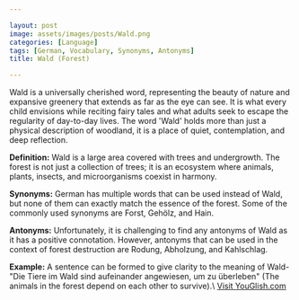 ```yaml
---

layout: post
image: assets/images/posts/Wald.png
categories: [Language]
tags: [German, Vocabulary, Synonyms, Antonyms]
title: Wald (Forest)

---
```


Wald is a universally cherished word, representing the beauty of nature and expansive greenery that extends as far as the eye can see. It is what every child envisions while reciting fairy tales and what adults seek to escape the regularity of day-to-day lives. The word 'Wald' holds more than just a physical description of woodland, it is a place of quiet, contemplation, and deep reflection.

**Definition:** Wald is a large area covered with trees and undergrowth. The forest is not just a collection of trees; it is an ecosystem where animals, plants, insects, and microorganisms coexist in harmony.

**Synonyms:** German has multiple words that can be used instead of Wald, but none of them can exactly match the essence of the forest. Some of the commonly used synonyms are Forst, Gehölz, and Hain.

**Antonyms:** Unfortunately, it is challenging to find any antonyms of Wald as it has a positive connotation. However, antonyms that can be used in the context of forest destruction are Rodung, Abholzung, and Kahlschlag.

**Example:** A sentence can be formed to give clarity to the meaning of Wald- "Die Tiere im Wald sind aufeinander angewiesen, um zu überleben" (The animals in the forest depend on each other to survive).\ <a id="yg-widget-0" class="youglish-widget" data-query="Wald" data-lang="german" data-components="8412" data-auto-start="0" data-bkg-color="theme_light" data-title="How%20to%20pronounce%20Wald%20in%20German"  rel="nofollow" href="https://youglish.com">Visit YouGlish.com</a><script async src="https://youglish.com/public/emb/widget.js" charset="utf-8"></script>